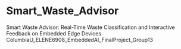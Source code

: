# Smart_Waste_Advisor
Smart Waste Advisor: Real-Time Waste Classification and Interactive Feedback on Embedded Edge Devices
ColumbiaU_ELENE6908_EmbeddedAI_FinalProject_Group13

